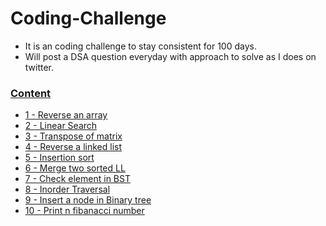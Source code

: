 # Coding-Challenge
  - It is an coding challenge to stay consistent for 100 days.
  - Will post a DSA question everyday with approach to solve as I does on twitter.
  
  
 ###  [Content]()
  - [1 - Reverse an array](https://github.com/prashantjagtap2909/Coding-Challenge/blob/main/Problems/01%20Reverse%20an%20array.md)
  - [2 - Linear Search](https://github.com/prashantjagtap2909/Coding-Challenge/blob/main/Problems/02%20Linear%20Search.md)
  - [3 - Transpose of matrix](https://github.com/prashantjagtap2909/Coding-Challenge/blob/main/Problems/03%20Transpose%20matrix.md)
  - [4 - Reverse a linked list](https://github.com/prashantjagtap2909/Coding-Challenge/blob/main/Problems/04%20Reverse%20a%20linked%20list.md)
  - [5 - Insertion sort](https://github.com/prashantjagtap2909/Coding-Challenge/blob/main/Problems/05%20Insertion%20sort.md)
  - [6 - Merge two sorted LL](https://github.com/prashantjagtap2909/Coding-Challenge/blob/main/Problems/06%20Merge%20two%20sorted%20LL.md)
  - [7 - Check element in BST]( https://github.com/prashantjagtap2909/Coding-Challenge/blob/main/Problems/07%20Check%20element%20in%20BST.md)
  - [8 - Inorder Traversal](https://github.com/prashantjagtap2909/Coding-Challenge/blob/main/Problems/08%20Inorder%20traversal.md)
 -  [9 - Insert a node in Binary tree](https://github.com/prashantjagtap2909/Coding-Challenge/blob/main/Problems/09%20Insert%20a%20node%20in%20Binary%20Tree.md)
 -  [10 - Print n fibanacci number](https://github.com/prashantjagtap2909/Coding-Challenge/blob/main/Problems/10%20%20Print%20first%20n%20fibanacci%20number.md)

